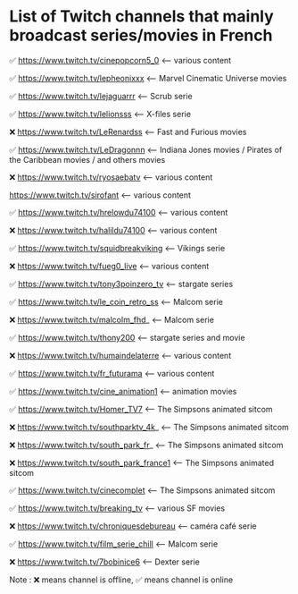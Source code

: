 # List of Twitch channels that mainly broadcast series/movies in French

✅ https://www.twitch.tv/cinepopcorn5_0 <-- various content

✅ https://www.twitch.tv/lepheonixxx <-- Marvel Cinematic Universe movies

✅ https://www.twitch.tv/lejaguarrr <-- Scrub serie

✅ https://www.twitch.tv/lelionsss <-- X-files serie

❌ https://www.twitch.tv/LeRenardss <-- Fast and Furious movies

✅ https://www.twitch.tv/LeDragonnn <-- Indiana Jones movies / Pirates of the Caribbean movies / and others movies

❌ https://www.twitch.tv/ryosaebatv <-- various content 

 https://www.twitch.tv/sirofant <-- various content 

✅ https://www.twitch.tv/hrelowdu74100 <-- various content 

❌ https://www.twitch.tv/halildu74100 <-- various content

✅ https://www.twitch.tv/squidbreakviking <-- Vikings serie

❌ https://www.twitch.tv/fueg0_live <-- various content 

✅ https://www.twitch.tv/tony3poinzero_tv <-- stargate series

✅ https://www.twitch.tv/le_coin_retro_ss <-- Malcom serie

❌ https://www.twitch.tv/malcolm_fhd_ <-- Malcom serie

✅ https://www.twitch.tv/thony200 <-- stargate series and movie

❌ https://www.twitch.tv/humaindelaterre <-- various content 

✅ https://www.twitch.tv/fr_futurama <-- various  content

✅ https://www.twitch.tv/cine_animation1 <-- animation movies

✅ https://www.twitch.tv/Homer_TV7 <-- The Simpsons animated sitcom

❌ https://www.twitch.tv/southparktv_4k_ <-- The Simpsons animated sitcom

❌ https://www.twitch.tv/south_park_fr_ <-- The Simpsons animated sitcom

❌ https://www.twitch.tv/south_park_france1 <-- The Simpsons animated sitcom

✅ https://www.twitch.tv/cinecomplet <-- The Simpsons animated sitcom

✅ https://www.twitch.tv/breaking_tv <-- various SF movies

❌ https://www.twitch.tv/chroniquesdebureau <-- caméra café serie

✅ https://www.twitch.tv/film_serie_chill <-- Malcom serie

❌ https://www.twitch.tv/7bobinice6 <-- Dexter serie

Note : ❌ means channel is offline, ✅ means channel is online

